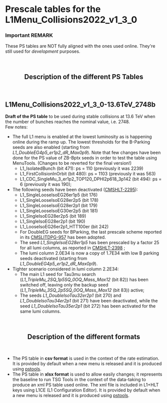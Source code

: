 # Prescale tables for the L1Menu_Collisions2022_v1_3_0

### Important REMARK
These PS tables are NOT fully aligned with the ones used online. They're still used for _development_ purposes.

<br/>

<h2 align="center">
Description of the different PS Tables
</h2>
<br/>


## L1Menu_Collisions2022_v1_3_0-13.6TeV_2748b
**Draft of the PS table** to be used during stable collisions at 13.6 TeV when the number of bunches reaches the nominal value, i.e. 2748. 
<br/>
Few notes:
- The full L1 menu is enabled at the lowest luminosity as is happening online during the ramp up. The lowest thresholds for the B-Parking seeds are also enabled (starting from *L1_DoubleEG4p5_er1p2_dR_Max0p9*). Note that few changes have been done for the PS value of ZB-Bptx seeds in order to test the table using MenuTools. (Changes to be reverted for the final version!)
    - L1_IsolatedBunch (bit 471): ps = 110 (previously it was 2239)
    - L1_FirstCollisionInOrbit (bit 480): ps = 1103 (previously it was 563)
    - L1_CDC_SingleMu_3_er1p2_TOP120_DPHI2p618_3p142 (bit 494): ps = 6 (previously it was 190);
- The following seeds have been deactivated ([CMSHLT-2295](https://its.cern.ch/jira/browse/CMSHLT-2295)):
    - L1_SingleLooseIsoEG26er1p5 (bit 176)
    - L1_SingleLooseIsoEG28er2p5 (bit 178)
    - L1_SingleLooseIsoEG28er2p1 (bit 179)
    - L1_SingleLooseIsoEG30er2p5 (bit 181)
    - L1_SingleIsoEG28er2p5 (bit 189)
    - L1_SingleIsoEG28er2p1 (bit 190)
    - L1_LooseIsoEG26er2p1_HTT100er (bit 242)    
    - For DoubleEG seeds for BParking, the last prescale scheme reported in its [CMSLITDPG-957](https://its.cern.ch/jira/browse/CMSLITDPG-957) has been adopted.
    - The seed *L1_SingleIsoEG28er1p5* has been prescaled by a factor 25 for all lumi columns, as reported in [CMSHLT-2398](https://its.cern.ch/jira/browse/CMSHLT-2398) ;
    - The lumi column 2.0E34 is now a copy of 1.7E34 with low B parking seeds deactivated (starting from *L1_DoubleEG4p5_er1p2_dR_Max0p9*).
- Tighter scenario considered in lumi column 2.2E34:
    - The main L1 seed for Tau3mu search (*L1_TripleMu_2SQ_1p5SQ_0OQ_Mass_Max12* (bit 82)) has been switched off, leaving only the backup seed (*L1_TripleMu_3SQ_2p5SQ_0OQ_Mass_Max12* (bit 83)) active;
    - The seeds *L1_DoubleIsoTau32er2p1* (bit 270) and *L1_DoubleIsoTau34er2p1* (bit 271) have been deactivated, while the seed *L1_DoubleIsoTau35er2p1* (bit 272) has been activated for the same lumi columns.
<br/> 
    
<h2 align="center">
Description of the different formats
</h2>
<br/>   

- The PS table in **csv format** is used in the context of the rate estimation. It is provided by default when a new menu is released and it is produced using [pstools](https://github.com/cms-l1-dpg/L1MenuTools/tree/master/pstools). 
- The PS table in **xlsx format** is used to allow easily changes; it represents the baseline to run TSG Tools in the context of the data-taking to produce an xml PS table used online. The xml file is included in L1+HLT keys using L1CE (L1 Configuration Editor). It is provided by default when a new menu is released and it is produced using [pstools](https://github.com/cms-l1-dpg/L1MenuTools/tree/master/pstools).
